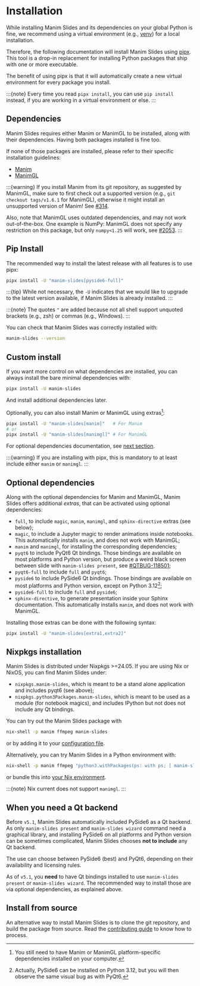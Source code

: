 # Installation

While installing Manim Slides and its dependencies on your global Python is fine,
we recommend using a virtual environment
(e.g., [venv](https://docs.python.org/3/tutorial/venv.html)) for a local installation.

Therefore, the following documentation will install Manim Slides using
[pipx](https://pipx.pypa.io/). This tool is a drop-in replacement
for installing Python packages that ship with one or more executable.

The benefit of using pipx is that it will automatically create a new virtual
environment for every package you install.

:::{note}
Every time you read `pipx install`, you can use `pip install` instead,
if you are working in a virtual environment or else.
:::

## Dependencies

<!-- start deps -->

Manim Slides requires either Manim or ManimGL to be installed, along
with their dependencies.
Having both packages installed is fine too.

If none of those packages are installed,
please refer to their specific installation guidelines:
- [Manim](https://docs.manim.community/en/stable/installation.html)
- [ManimGL](https://3b1b.github.io/manim/getting_started/installation.html)

:::{warning}
If you install Manim from its git repository, as suggested by ManimGL,
make sure to first check out a supported version (e.g., `git checkout tags/v1.6.1`
for ManimGL), otherwise it might install an unsupported version of Manim!
See [#314](https://github.com/jeertmans/manim-slides/issues/314).

Also, note that ManimGL uses outdated dependencies, and may
not work out-of-the-box. One example is NumPy: ManimGL
does not specify any restriction on this package, but
only `numpy<1.25` will work, see
[#2053](https://github.com/3b1b/manim/issues/2053).
:::

<!-- end deps -->

## Pip Install

The recommended way to install the latest release
with all features is to use pipx:

```bash
pipx install -U "manim-slides[pyside6-full]"
```

:::{tip}
While not necessary, the `-U` indicates that we would
like to upgrade to the latest version available,
if Manim Slides is already installed.
:::

:::{note}
The quotes `"` are added because not all shell support unquoted
brackets (e.g., zsh) or commas (e.g., Windows).
:::

You can check that Manim Slides was correctly installed with:

```bash
manim-slides --version
```

## Custom install

If you want more control on what dependencies are installed,
you can always install the bare minimal dependencies with:

```bash
pipx install -U manim-slides
```

And install additional dependencies later.

Optionally, you can also install Manim or ManimGL using extras[^1]:

```bash
pipx install -U "manim-slides[manim]"   # For Manim
# or
pipx install -U "manim-slides[manimgl]" # For ManimGL
```

For optional dependencies documentation, see
[next section](#optional-dependencies).

:::{warning}
If you are installing with pipx, this is mandatory to at least include
either `manim` or `manimgl`.
:::

[^1]: You still need to have Manim or ManimGL platform-specific dependencies
  installed on your computer.

## Optional dependencies

Along with the optional dependencies for Manim and ManimGL,
Manim Slides offers additional *extras*, that can be activated
using optional dependencies:

- `full`, to include `magic`, `manim`, `manimgl`, and
  `sphinx-directive` extras (see below);
- `magic`, to include a Jupyter magic to render
  animations inside notebooks. This automatically installs `manim`,
  and does not work with ManimGL;
- `manim` and `manimgl`, for installing the corresponding
  dependencies;
- `pyqt6` to include PyQt6 Qt bindings. Those bindings are available
  on most platforms and Python version, but produce a weird black
  screen between slide with `manim-slides present`,
  see [#QTBUG-118501](https://bugreports.qt.io/browse/QTBUG-118501);
- `pyqt6-full` to include `full` and `pyqt6`;
- `pyside6` to include PySide6 Qt bindings. Those bindings are available
  on most platforms and Python version, except on Python 3.12[^2];
- `pyside6-full` to include `full` and `pyside6`;
- `sphinx-directive`, to generate presentation inside your Sphinx
  documentation. This automatically installs `manim`,
  and does not work with ManimGL.

Installing those extras can be done with the following syntax:

```bash
pipx install -U "manim-slides[extra1,extra2]"
```

[^2]: Actually, PySide6 can be installed on Python 3.12, but you will then
  observe the same visual bug as with PyQt6.

## Nixpkgs installation

Manim Slides is distributed under Nixpkgs >=24.05.
If you are using Nix or NixOS, you can find Manim Slides under:

 - `nixpkgs.manim-slides`, which is meant to be a stand alone application and
   includes pyqt6 (see above);
 - `nixpkgs.python3Packages.manim-slides`, which is meant to be used as a
   module (for notebook magics), and includes IPython but not does not include
   any Qt bindings.

You can try out the Manim Slides package with

```sh
nix-shell -p manim ffmpeg manim-slides
```

or by adding it to your
[configuration file](https://nixos.org/manual/nixos/stable/#sec-package-management).

Alternatively, you can try Manim Slides in a Python environment with:

```sh
nix-shell -p manim ffmpeg "python3.withPackages(ps: with ps; [ manim-slides, ...])"
```

or bundle this into [your Nix environment](https://wiki.nixos.org/wiki/Python).

:::{note}
Nix current does not support `manimgl`.
:::

## When you need a Qt backend

Before `v5.1`, Manim Slides automatically included PySide6 as
a Qt backend. As only `manim-slides present` and `manim-slides wizard`
command need a graphical library, and installing PySide6 on all platforms
and Python version can be sometimes complicated, Manim Slides chooses
**not to include** any Qt backend.

The use can choose between PySide6 (best) and PyQt6, depending on their
availability and licensing rules.

As of `v5.1`, you **need** to have Qt bindings installed to use
`manim-slides present` or `manim-slides wizard`. The recommended way to
install those are via optional dependencies, as explained above.

## Install from source

An alternative way to install Manim Slides is to clone the git repository,
and build the package from source. Read the
[contributing guide](/contributing/workflow.html)
to know how to process.
